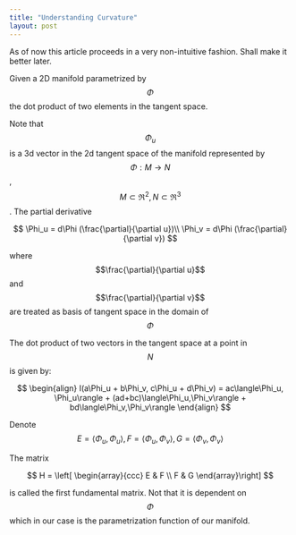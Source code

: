 ```yaml
---
title: "Understanding Curvature"
layout: post
---
```


As of now this article proceeds in a very non-intuitive fashion. Shall make it better later.

Given a 2D manifold parametrized by $$\Phi$$ the dot product of two elements in the tangent space.

Note that $$\Phi_u$$ is a 3d vector in the 2d tangent space of the manifold represented by $$\Phi : M \rightarrow N$$, $$M \subset \Re^2, N \subset \Re^3$$. The partial derivative

$$
\Phi_u = d\Phi (\frac{\partial}{\partial u})\\
\Phi_v = d\Phi (\frac{\partial}{\partial v})
$$

where $$\frac{\partial}{\partial u}$$ and $$\frac{\partial}{\partial v}$$ are treated as basis of tangent space in the domain of $$\Phi$$

The dot product of two vectors in the tangent space at a point in $$N$$ is given by:

$$ \begin{align}
I(a\Phi_u + b\Phi_v, c\Phi_u + d\Phi_v) = ac\langle\Phi_u, \Phi_u\rangle + (ad+bc)\langle\Phi_u,\Phi_v\rangle + bd\langle\Phi_v,\Phi_v\rangle
\end{align}
$$

Denote
$$
E = \langle\Phi_u, \Phi_u\rangle,
F = \langle\Phi_u,\Phi_v\rangle,
G = \langle\Phi_v,\Phi_v\rangle
$$

The matrix

$$
H =
\left[ \begin{array}{ccc}
E & F \\
F & G
\end{array}\right]
$$

is called the first fundamental matrix. Not that it is dependent on $$\Phi$$ which in our case is the parametrization function of our manifold.